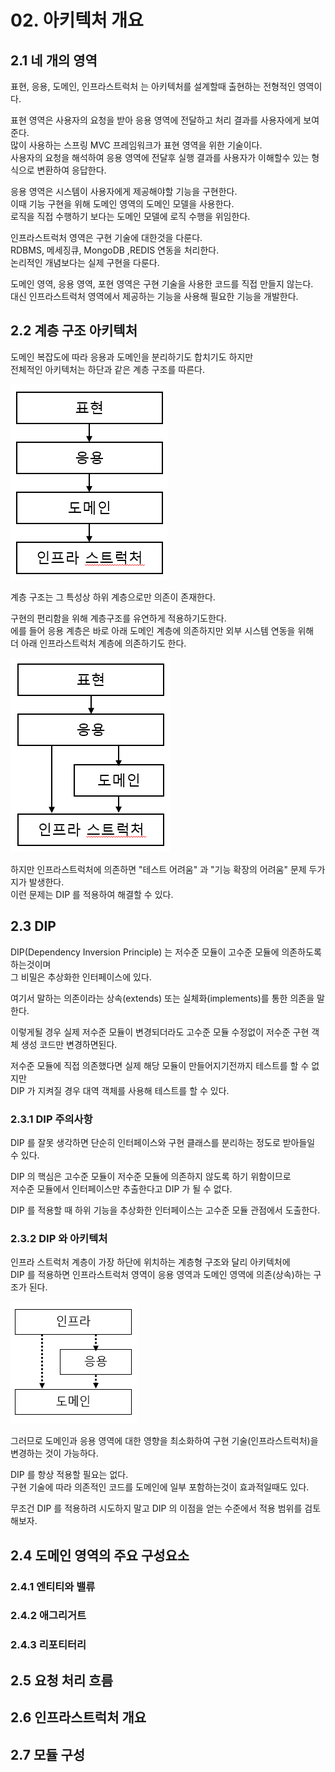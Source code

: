 # 02. 아키텍처 개요

## 2.1 네 개의 영역

표현, 응용, 도메인, 인프라스트럭처 는 아키텍처를 설계할때 출현하는 전형적인 영역이다.

표현 영역은 사용자의 요청을 받아 응용 영역에 전달하고 처리 결과를 사용자에게 보여준다.  
많이 사용하는 스프링 MVC 프레임워크가 표현 영역을 위한 기술이다.    
사용자의 요청을 해석하여 응용 영역에 전달후 실행 결과를 사용자가 이해할수 있는 형식으로 변환하여 응답한다.

응용 영역은 시스템이 사용자에게 제공해야할 기능을 구현한다.  
이때 기능 구현을 위해 도메인 영역의 도메인 모델을 사용한다.  
로직을 직접 수행하기 보다는 도메인 모델에 로직 수행을 위임한다.

인프라스트럭처 영역은 구현 기술에 대한것을 다룬다.  
RDBMS, 메세징큐, MongoDB ,REDIS 연동을 처리한다.  
논리적인 개념보다는 실제 구현을 다룬다.

도메인 영역, 응용 영역, 포현 영역은 구현 기술을 사용한 코드를 직접 만들지 않는다.  
대신 인프라스트럭처 영역에서 제공하는 기능을 사용해 필요한 기능을 개발한다.

## 2.2 계층 구조 아키텍처

도메인 복잡도에 따라 응용과 도메인을 분리하기도 합치기도 하지만  
전체적인 아키텍처는 하단과 같은 계층 구조를 따른다.

![01.png](img/01.png)

계층 구조는 그 특성상 하위 계층으로만 의존이 존재한다.

구현의 편리함을 위해 계층구조를 유연하게 적용하기도한다.  
에를 들어 응용 계층은 바로 아래 도메인 계층에 의존하지만 외부 시스템 연동을 위해  
더 아래 인프라스트럭처 계층에 의존하기도 한다.

![02.png](img/02.png)

하지만 인프라스트럭처에 의존하면 "테스트 어려움" 과 "기능 확장의 어려움" 문제 두가지가 발생한다.   
이런 문제는 DIP 를 적용하여 해결할 수 있다.

## 2.3 DIP

DIP(Dependency Inversion Principle) 는 저수준 모듈이 고수준 모듈에 의존하도록 하는것이며  
그 비밀은 추상화한 인터페이스에 있다.

여기서 말하는 의존이라는 상속(extends) 또는 실체화(implements)를 통한 의존을 말한다.

이렇게될 경우 실제 저수준 모듈이 변경되더라도 고수준 모듈 수정없이 저수준 구현 객체 생성 코드만 변경하면된다. 

저수준 모듈에 직접 의존했다면 실제 해당 모듈이 만들어지기전까지 테스트를 할 수 없지만  
DIP 가 지켜질 경우 대역 객체를 사용해 테스트를 할 수 있다.

### 2.3.1 DIP 주의사항

DIP 를 잘못 생각하면 단순히 인터페이스와 구현 클래스를 분리하는 정도로 받아들일 수 있다.

DIP 의 핵심은 고수준 모듈이 저수준 모듈에 의존하지 않도록 하기 위함이므로  
저수준 모듈에서 인터페이스만 추출한다고 DIP 가 될 수 없다.

DIP 를 적용할 때 하위 기능을 추상화한 인터페이스는 고수준 모듈 관점에서 도출한다.

### 2.3.2 DIP 와 아키텍처

인프라 스트럭처 계층이 가장 하단에 위치하는 계층형 구조와 달리 아키텍처에  
DIP 를 적용하면 인프라스트럭처 영역이 응용 영역과 도메인 영역에 의존(상속)하는 구조가 된다.

![03.png](img/03.png)

그러므로 도메인과 응용 영역에 대한 영향을 최소화하여 구현 기술(인프라스트럭처)을 변경하는 것이 가능하다.

DIP 를 항상 적용할 필요는 없다.  
구현 기술에 따라 의존적인 코드를 도메인에 일부 포함하는것이 효과적일때도 있다.  

무조건 DIP 를 적용하려 시도하지 말고 DIP 의 이점을 얻는 수준에서 적용 범위를 검토해보자.

## 2.4 도메인 영역의 주요 구성요소

### 2.4.1 엔티티와 밸류

### 2.4.2 애그리거트

### 2.4.3 리포티터리

## 2.5 요청 처리 흐름

## 2.6 인프라스트럭처 개요

## 2.7 모듈 구성
